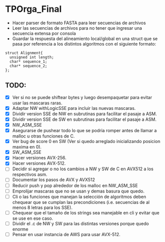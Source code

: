 # TPOrga_Final

* Hacer parser de formato FASTA para leer secuencias de archivos
* Leer las secuencias de archivos para no tener que ingresar una secuencia extensa por consola
* Guardar la respuesta del alineamiento local/global en una struct que se pasa por referencia a los distintos algoritmos con el siguiente formato: 
~~~~
struct Alignment{
  unsigned int length;
  char* sequence_1;
  char* sequence_2;
};
~~~~

## TODO:

- [x] Ver si no se puede shiftear bytes y luego desempaquetar para evitar usar las mascaras raras.
- [x] Adaptar NW withLogicSSE para incluir las nuevas mascaras.
- [x] Dividir version SSE de NW en subrutinas para facilitar el pasaje a ASM.
- [x] Dividir version SSE de SW en subrutinas para facilitar el pasaje a ASM.
- [x] NW_ASM_SSE
- [x] Asegurarse de pushear todo lo que se podria romper antes de llamar a malloc u otras funciones de C.
- [x] Ver bug de score 0 en SW (Ver si quedo arreglado inicializando posicion maxima en 0).
- [x] SW_ASM_SSE
- [x] Hacer versiones AVX-256.
- [x] Hacer versiones AVX-512.
- [ ] Decidir si agregar o no los cambios a NW y SW de C en AVX512 a los respectivos asm.
- [ ] Documentar los pasos de AVX y AVX512
- [ ] Reducir push y pop alrededor de los malloc en NW_ASM_SSE
- [ ] Emprolijar mascaras que no se usan y demas basura que quedo.
- [ ] Cli o las funciones que manejan la selección de algoritmos deben chequear que se cumplan las precondiciones (i.e. secuencias de al menos 8 letras para los SSE).
- [ ] Chequear que el tamaño de los strings sea manejable en cli y evitar que se use en ese caso.
- [ ] Dividir el .c  de NW y SW para las distintas versiones porque quedo enorme
- [ ] Pensar en usar instancia de AWS para usar AVX-512.
